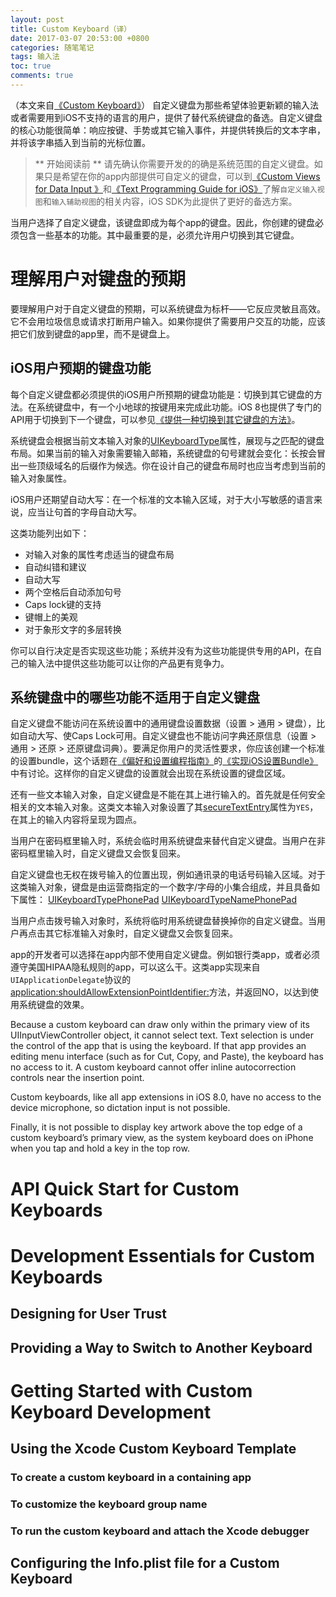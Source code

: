 ```yaml
---
layout: post
title: Custom Keyboard（译）
date: 2017-03-07 20:53:00 +0800
categories: 随笔笔记
tags: 输入法
toc: true
comments: true
---
```

（本文来自[《Custom Keyboard》](https://developer.apple.com/library/content/documentation/General/Conceptual/ExtensibilityPG/CustomKeyboard.html)）
自定义键盘为那些希望体验更新颖的输入法或者需要用到iOS不支持的语言的用户，提供了替代系统键盘的备选。自定义键盘的核心功能很简单：响应按键、手势或其它输入事件，并提供转换后的文本字串，并将该字串插入到当前的光标位置。
<!-- more -->
> ** 开始阅读前 **
> 请先确认你需要开发的的确是系统范围的自定义键盘。如果只是希望在你的app内部提供可自定义的键盘，可以到[《Custom Views for Data Input 》](https://developer.apple.com/library/content/documentation/StringsTextFonts/Conceptual/TextAndWebiPhoneOS/InputViews/InputViews.html#//apple_ref/doc/uid/TP40009542-CH12)和[《Text Programming Guide for iOS》](https://developer.apple.com/library/content/documentation/StringsTextFonts/Conceptual/TextAndWebiPhoneOS/Introduction/Introduction.html#//apple_ref/doc/uid/TP40009542)了解`自定义输入视图`和`输入辅助视图`的相关内容，iOS SDK为此提供了更好的备选方案。

当用户选择了自定义键盘，该键盘即成为每个app的键盘。因此，你创建的键盘必须包含一些基本的功能。其中最重要的是，必须允许用户切换到其它键盘。

# 理解用户对键盘的预期
要理解用户对于自定义键盘的预期，可以系统键盘为标杆——它反应灵敏且高效。它不会用垃圾信息或请求打断用户输入。如果你提供了需要用户交互的功能，应该把它们放到键盘的app里，而不是键盘上。
## iOS用户预期的键盘功能
每个自定义键盘都必须提供的iOS用户所预期的键盘功能是：切换到其它键盘的方法。在系统键盘中，有一个小地球的按键用来完成此功能。iOS 8也提供了专门的API用于切换到下一个键盘，可以参见[《提供一种切换到其它键盘的方法》](https://developer.apple.com/library/content/documentation/General/Conceptual/ExtensibilityPG/CustomKeyboard.html#//apple_ref/doc/uid/TP40014214-CH16-SW4)。

系统键盘会根据当前文本输入对象的[UIKeyboardType](https://developer.apple.com/reference/uikit/uikeyboardtype)属性，展现与之匹配的键盘布局。如果当前的输入对象需要输入邮箱，系统键盘的句号建就会变化：长按会冒出一些顶级域名的后缀作为候选。你在设计自己的键盘布局时也应当考虑到当前的输入对象属性。

iOS用户还期望自动大写：在一个标准的文本输入区域，对于大小写敏感的语言来说，应当让句首的字母自动大写。

这类功能列出如下：

* 对输入对象的属性考虑适当的键盘布局
* 自动纠错和建议
* 自动大写
* 两个空格后自动添加句号
* Caps lock键的支持
* 键帽上的美观
* 对于象形文字的多层转换

你可以自行决定是否实现这些功能；系统并没有为这些功能提供专用的API，在自己的输入法中提供这些功能可以让你的产品更有竞争力。

## 系统键盘中的哪些功能不适用于自定义键盘
自定义键盘不能访问在系统设置中的通用键盘设置数据（设置 > 通用 > 键盘），比如自动大写、使Caps Lock可用。自定义键盘也不能访问字典还原信息（设置 > 通用 > 还原 > 还原键盘词典）。要满足你用户的灵活性要求，你应该创建一个标准的设置bundle，这个话题在[《偏好和设置编程指南》](https://developer.apple.com/library/content/documentation/Cocoa/Conceptual/UserDefaults/Introduction/Introduction.html#//apple_ref/doc/uid/10000059i)的[《实现iOS设置Bundle》](https://developer.apple.com/library/content/documentation/Cocoa/Conceptual/UserDefaults/Preferences/Preferences.html#//apple_ref/doc/uid/10000059i-CH6)中有讨论。这样你的自定义键盘的设置就会出现在系统设置的键盘区域。

还有一些文本输入对象，自定义键盘是不能在其上进行输入的。首先就是任何安全相关的文本输入对象。这类文本输入对象设置了其[secureTextEntry](https://developer.apple.com/reference/uikit/uitextinputtraits/1624427-securetextentry)属性为`YES`，在其上的输入内容将呈现为圆点。

当用户在密码框里输入时，系统会临时用系统键盘来替代自定义键盘。当用户在非密码框里输入时，自定义键盘又会恢复回来。

自定义键盘也无权在拨号输入的位置出现，例如通讯录的电话号码输入区域。对于这类输入对象，键盘是由运营商指定的一个数字/字母的小集合组成，并且具备如下属性：
[UIKeyboardTypePhonePad](https://developer.apple.com/reference/uikit/uikeyboardtype/1624426-phonepad)
[UIKeyboardTypeNamePhonePad](https://developer.apple.com/reference/uikit/uikeyboardtype/1624465-namephonepad)

当用户点击拨号输入对象时，系统将临时用系统键盘替换掉你的自定义键盘。当用户再点击其它标准输入对象时，自定义键盘又会恢复回来。

app的开发者可以选择在app内部不使用自定义键盘。例如银行类app，或者必须遵守美国HIPAA隐私规则的app，可以这么干。这类app实现来自`UIApplicationDelegate`协议的[application:shouldAllowExtensionPointIdentifier:](https://developer.apple.com/reference/uikit/uiapplicationdelegate/1623122-application)方法，并返回NO，以达到使用系统键盘的效果。


Because a custom keyboard can draw only within the primary view of its UIInputViewController object, it cannot select text. Text selection is under the control of the app that is using the keyboard. If that app provides an editing menu interface (such as for Cut, Copy, and Paste), the keyboard has no access to it. A custom keyboard cannot offer inline autocorrection controls near the insertion point.

Custom keyboards, like all app extensions in iOS 8.0, have no access to the device microphone, so dictation input is not possible.

Finally, it is not possible to display key artwork above the top edge of a custom keyboard’s primary view, as the system keyboard does on iPhone when you tap and hold a key in the top row.


# API Quick Start for Custom Keyboards
# Development Essentials for Custom Keyboards
## Designing for User Trust
## Providing a Way to Switch to Another Keyboard
# Getting Started with Custom Keyboard Development
## Using the Xcode Custom Keyboard Template
### To create a custom keyboard in a containing app
### To customize the keyboard group name
### To run the custom keyboard and attach the Xcode debugger
## Configuring the Info.plist file for a Custom Keyboard
